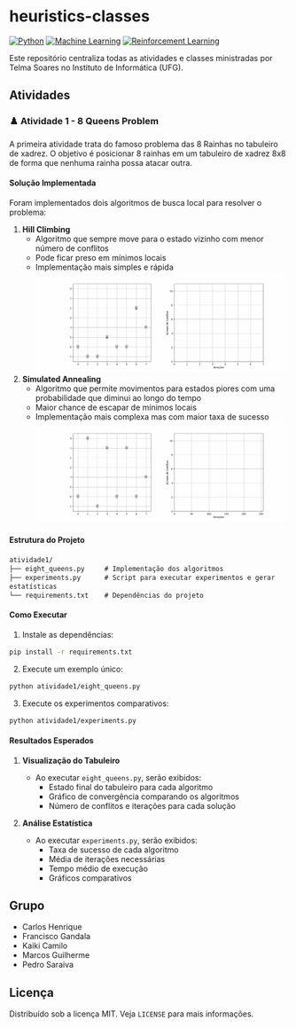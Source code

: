 # heuristics-classes
[![Python](https://img.shields.io/badge/python-3.9-blue.svg)](https://www.python.org/)  [![Machine Learning](https://img.shields.io/badge/Machine%20Learning-Yes-yellow.svg)](https://en.wikipedia.org/wiki/Machine_learning)  [![Reinforcement Learning](https://img.shields.io/badge/Reinforcement%20Learning-Active-brightgreen.svg)](https://en.wikipedia.org/wiki/Reinforcement_learning)  

Este repositório centraliza todas as atividades e classes ministradas por Telma Soares no Instituto de Informática (UFG).

## Atividades

### :chess_pawn: Atividade 1 - 8 Queens Problem

A primeira atividade trata do famoso problema das 8 Rainhas no tabuleiro de xadrez. O objetivo é posicionar 8 rainhas em um tabuleiro de xadrez 8x8 de forma que nenhuma rainha possa atacar outra.

#### Solução Implementada

Foram implementados dois algoritmos de busca local para resolver o problema:

1. **Hill Climbing**
   - Algoritmo que sempre move para o estado vizinho com menor número de conflitos
   - Pode ficar preso em mínimos locais
   - Implementação mais simples e rápida
![GIF do Hill Climbing](./atividade1/media/hill_climbing.gif)
2. **Simulated Annealing**
   - Algoritmo que permite movimentos para estados piores com uma probabilidade que diminui ao longo do tempo
   - Maior chance de escapar de mínimos locais
   - Implementação mais complexa mas com maior taxa de sucesso
![GIF do Simulated Annealing](./atividade1/media/simulated_annealing.gif)

#### Estrutura do Projeto

```
atividade1/
├── eight_queens.py     # Implementação dos algoritmos
├── experiments.py      # Script para executar experimentos e gerar estatísticas
└── requirements.txt    # Dependências do projeto
```

#### Como Executar

1. Instale as dependências:
```bash
pip install -r requirements.txt
```

2. Execute um exemplo único:
```bash
python atividade1/eight_queens.py
```

3. Execute os experimentos comparativos:
```bash
python atividade1/experiments.py
```

#### Resultados Esperados

1. **Visualização do Tabuleiro**
   - Ao executar `eight_queens.py`, serão exibidos:
     - Estado final do tabuleiro para cada algoritmo
     - Gráfico de convergência comparando os algoritmos
     - Número de conflitos e iterações para cada solução

2. **Análise Estatística**
   - Ao executar `experiments.py`, serão exibidos:
     - Taxa de sucesso de cada algoritmo
     - Média de iterações necessárias
     - Tempo médio de execução
     - Gráficos comparativos

## Grupo

- Carlos Henrique
- Francisco Gandala
- Kaiki Camilo
- Marcos Guilherme
- Pedro Saraiva

## Licença

Distribuído sob a licença MIT. Veja `LICENSE` para mais informações.
